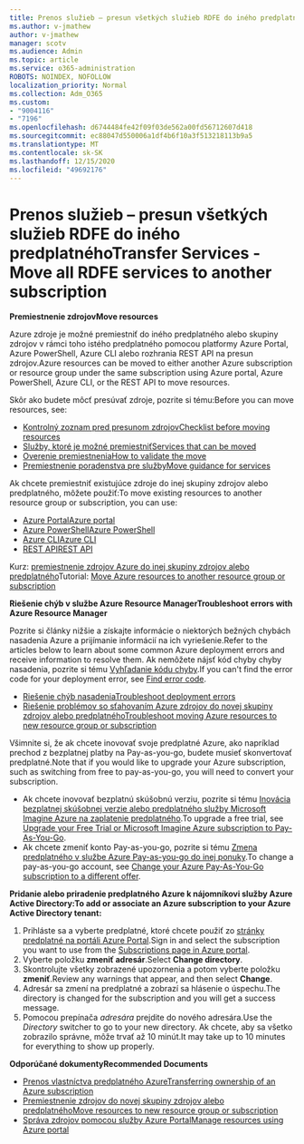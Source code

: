```yaml
---
title: Prenos služieb – presun všetkých služieb RDFE do iného predplatného
ms.author: v-jmathew
author: v-jmathew
manager: scotv
ms.audience: Admin
ms.topic: article
ms.service: o365-administration
ROBOTS: NOINDEX, NOFOLLOW
localization_priority: Normal
ms.collection: Adm_O365
ms.custom:
- "9004116"
- "7196"
ms.openlocfilehash: d6744484fe42f09f03de562a00fd56712607d418
ms.sourcegitcommit: ec88047d550006a1df4b6f10a3f513218113b9a5
ms.translationtype: MT
ms.contentlocale: sk-SK
ms.lasthandoff: 12/15/2020
ms.locfileid: "49692176"
---
```

# <a name="transfer-services---move-all-rdfe-services-to-another-subscription"></a><span data-ttu-id="4b6ff-102">Prenos služieb – presun všetkých služieb RDFE do iného predplatného</span><span class="sxs-lookup"><span data-stu-id="4b6ff-102">Transfer Services - Move all RDFE services to another subscription</span></span>

<span data-ttu-id="4b6ff-103">**Premiestnenie zdrojov**</span><span class="sxs-lookup"><span data-stu-id="4b6ff-103">**Move resources**</span></span>

<span data-ttu-id="4b6ff-104">Azure zdroje je možné premiestniť do iného predplatného alebo skupiny zdrojov v rámci toho istého predplatného pomocou platformy Azure Portal, Azure PowerShell, Azure CLI alebo rozhrania REST API na presun zdrojov.</span><span class="sxs-lookup"><span data-stu-id="4b6ff-104">Azure resources can be moved to either another Azure subscription or resource group under the same subscription using Azure portal, Azure PowerShell, Azure CLI, or the REST API to move resources.</span></span>

<span data-ttu-id="4b6ff-105">Skôr ako budete môcť presúvať zdroje, pozrite si tému:</span><span class="sxs-lookup"><span data-stu-id="4b6ff-105">Before you can move resources, see:</span></span>

- [<span data-ttu-id="4b6ff-106">Kontrolný zoznam pred presunom zdrojov</span><span class="sxs-lookup"><span data-stu-id="4b6ff-106">Checklist before moving resources</span></span>](https://docs.microsoft.com/azure/azure-resource-manager/resource-group-move-resources?WT.mc_id=Portal-Microsoft_Azure_Support#checklist-before-moving-resources)
- [<span data-ttu-id="4b6ff-107">Služby, ktoré je možné premiestniť</span><span class="sxs-lookup"><span data-stu-id="4b6ff-107">Services that can be moved</span></span>](https://docs.microsoft.com/azure/azure-resource-manager/move-support-resources?WT.mc_id=Portal-Microsoft_Azure_Support)
- [<span data-ttu-id="4b6ff-108">Overenie premiestnenia</span><span class="sxs-lookup"><span data-stu-id="4b6ff-108">How to validate the move</span></span>](https://docs.microsoft.com/azure/azure-resource-manager/resource-group-move-resources?WT.mc_id=Portal-Microsoft_Azure_Support#validate-move)
- [<span data-ttu-id="4b6ff-109">Premiestnenie poradenstva pre služby</span><span class="sxs-lookup"><span data-stu-id="4b6ff-109">Move guidance for services</span></span>](https://docs.microsoft.com/azure/azure-resource-manager/move-limitations/app-service-move-limitations?WT.mc_id=Portal-Microsoft_Azure_Support)

<span data-ttu-id="4b6ff-110">Ak chcete premiestniť existujúce zdroje do inej skupiny zdrojov alebo predplatného, môžete použiť:</span><span class="sxs-lookup"><span data-stu-id="4b6ff-110">To move existing resources to another resource group or subscription, you can use:</span></span>

- [<span data-ttu-id="4b6ff-111">Azure Portal</span><span class="sxs-lookup"><span data-stu-id="4b6ff-111">Azure portal</span></span>](https://docs.microsoft.com/azure/azure-resource-manager/resource-group-move-resources?WT.mc_id=Portal-Microsoft_Azure_Support#use-the-portal)
- [<span data-ttu-id="4b6ff-112">Azure PowerShell</span><span class="sxs-lookup"><span data-stu-id="4b6ff-112">Azure PowerShell</span></span>](https://docs.microsoft.com/azure/azure-resource-manager/resource-group-move-resources?WT.mc_id=Portal-Microsoft_Azure_Support#use-azure-powershell)
- [<span data-ttu-id="4b6ff-113">Azure CLI</span><span class="sxs-lookup"><span data-stu-id="4b6ff-113">Azure CLI</span></span>](https://docs.microsoft.com/azure/azure-resource-manager/resource-group-move-resources?WT.mc_id=Portal-Microsoft_Azure_Support#use-azure-cli)
- [<span data-ttu-id="4b6ff-114">REST API</span><span class="sxs-lookup"><span data-stu-id="4b6ff-114">REST API</span></span>](https://docs.microsoft.com/azure/azure-resource-manager/resource-group-move-resources?WT.mc_id=Portal-Microsoft_Azure_Support#use-rest-api)

<span data-ttu-id="4b6ff-115">Kurz: [premiestnenie zdrojov Azure do inej skupiny zdrojov alebo predplatného](https://docs.microsoft.com/azure/azure-resource-manager/resource-manager-tutorial-move-resources)</span><span class="sxs-lookup"><span data-stu-id="4b6ff-115">Tutorial: [Move Azure resources to another resource group or subscription](https://docs.microsoft.com/azure/azure-resource-manager/resource-manager-tutorial-move-resources)</span></span>

<span data-ttu-id="4b6ff-116">**Riešenie chýb v službe Azure Resource Manager**</span><span class="sxs-lookup"><span data-stu-id="4b6ff-116">**Troubleshoot errors with Azure Resource Manager**</span></span>

<span data-ttu-id="4b6ff-117">Pozrite si články nižšie a získajte informácie o niektorých bežných chybách nasadenia Azure a prijímanie informácií na ich vyriešenie.</span><span class="sxs-lookup"><span data-stu-id="4b6ff-117">Refer to the articles below to learn about some common Azure deployment errors and receive information to resolve them.</span></span> <span data-ttu-id="4b6ff-118">Ak nemôžete nájsť kód chyby chyby nasadenia, pozrite si tému [Vyhľadanie kódu chyby](https://docs.microsoft.com/azure/azure-resource-manager/resource-manager-common-deployment-errors?WT.mc_id=Portal-Microsoft_Azure_Support#find-error-code).</span><span class="sxs-lookup"><span data-stu-id="4b6ff-118">If you can't find the error code for your deployment error, see [Find error code](https://docs.microsoft.com/azure/azure-resource-manager/resource-manager-common-deployment-errors?WT.mc_id=Portal-Microsoft_Azure_Support#find-error-code).</span></span>

- [<span data-ttu-id="4b6ff-119">Riešenie chýb nasadenia</span><span class="sxs-lookup"><span data-stu-id="4b6ff-119">Troubleshoot deployment errors</span></span>](https://docs.microsoft.com/azure/azure-resource-manager/resource-manager-common-deployment-errors)
- [<span data-ttu-id="4b6ff-120">Riešenie problémov so sťahovaním Azure zdrojov do novej skupiny zdrojov alebo predplatného</span><span class="sxs-lookup"><span data-stu-id="4b6ff-120">Troubleshoot moving Azure resources to new resource group or subscription</span></span>](https://docs.microsoft.com/azure/azure-resource-manager/troubleshoot-move)

<span data-ttu-id="4b6ff-121">Všimnite si, že ak chcete inovovať svoje predplatné Azure, ako napríklad prechod z bezplatnej platby na Pay-as-you-go, budete musieť skonvertovať predplatné.</span><span class="sxs-lookup"><span data-stu-id="4b6ff-121">Note that if you would like to upgrade your Azure subscription, such as switching from free to pay-as-you-go, you will need to convert your subscription.</span></span>

- <span data-ttu-id="4b6ff-122">Ak chcete inovovať bezplatnú skúšobnú verziu, pozrite si tému [Inovácia bezplatnej skúšobnej verzie alebo predplatného služby Microsoft Imagine Azure na zaplatenie predplatného](https://docs.microsoft.com/azure/billing/billing-upgrade-azure-subscription).</span><span class="sxs-lookup"><span data-stu-id="4b6ff-122">To upgrade a free trial, see [Upgrade your Free Trial or Microsoft Imagine Azure subscription to Pay-As-You-Go](https://docs.microsoft.com/azure/billing/billing-upgrade-azure-subscription).</span></span>
- <span data-ttu-id="4b6ff-123">Ak chcete zmeniť konto Pay-as-you-go, pozrite si tému [Zmena predplatného v službe Azure Pay-as-you-go do inej ponuky](https://docs.microsoft.com/azure/billing/billing-how-to-switch-azure-offer).</span><span class="sxs-lookup"><span data-stu-id="4b6ff-123">To change a pay-as-you-go account, see [Change your Azure Pay-As-You-Go subscription to a different offer](https://docs.microsoft.com/azure/billing/billing-how-to-switch-azure-offer).</span></span>

<span data-ttu-id="4b6ff-124">**Pridanie alebo priradenie predplatného Azure k nájomníkovi služby Azure Active Directory:**</span><span class="sxs-lookup"><span data-stu-id="4b6ff-124">**To add or associate an Azure subscription to your Azure Active Directory tenant:**</span></span>

1. <span data-ttu-id="4b6ff-125">Prihláste sa a vyberte predplatné, ktoré chcete použiť zo [stránky predplatné na portáli Azure Portal](https://portal.azure.com/#blade/Microsoft_Azure_Billing/SubscriptionsBlade).</span><span class="sxs-lookup"><span data-stu-id="4b6ff-125">Sign in and select the subscription you want to use from the [Subscriptions page in Azure portal](https://portal.azure.com/#blade/Microsoft_Azure_Billing/SubscriptionsBlade).</span></span>
2. <span data-ttu-id="4b6ff-126">Vyberte položku **zmeniť adresár**.</span><span class="sxs-lookup"><span data-stu-id="4b6ff-126">Select **Change directory**.</span></span>
3. <span data-ttu-id="4b6ff-127">Skontrolujte všetky zobrazené upozornenia a potom vyberte položku **zmeniť**.</span><span class="sxs-lookup"><span data-stu-id="4b6ff-127">Review any warnings that appear, and then select **Change**.</span></span>
4. <span data-ttu-id="4b6ff-128">Adresár sa zmení na predplatné a zobrazí sa hlásenie o úspechu.</span><span class="sxs-lookup"><span data-stu-id="4b6ff-128">The directory is changed for the subscription and you will get a success message.</span></span>
5. <span data-ttu-id="4b6ff-129">Pomocou prepínača *adresára* prejdite do nového adresára.</span><span class="sxs-lookup"><span data-stu-id="4b6ff-129">Use the *Directory* switcher to go to your new directory.</span></span> <span data-ttu-id="4b6ff-130">Ak chcete, aby sa všetko zobrazilo správne, môže trvať až 10 minút.</span><span class="sxs-lookup"><span data-stu-id="4b6ff-130">It may take up to 10 minutes for everything to show up properly.</span></span>

<span data-ttu-id="4b6ff-131">**Odporúčané dokumenty**</span><span class="sxs-lookup"><span data-stu-id="4b6ff-131">**Recommended Documents**</span></span>

- [<span data-ttu-id="4b6ff-132">Prenos vlastníctva predplatného Azure</span><span class="sxs-lookup"><span data-stu-id="4b6ff-132">Transferring ownership of an Azure subscription</span></span>](https://docs.microsoft.com/azure/billing-subscription-transfer)
- [<span data-ttu-id="4b6ff-133">Premiestnenie zdrojov do novej skupiny zdrojov alebo predplatného</span><span class="sxs-lookup"><span data-stu-id="4b6ff-133">Move resources to new resource group or subscription</span></span>](https://docs.microsoft.com/azure/azure-resource-manager/resource-group-move-resources)
- [<span data-ttu-id="4b6ff-134">Správa zdrojov pomocou služby Azure Portal</span><span class="sxs-lookup"><span data-stu-id="4b6ff-134">Manage resources using Azure portal</span></span>](https://docs.microsoft.com/azure/azure-resource-manager/resource-group-portal)
